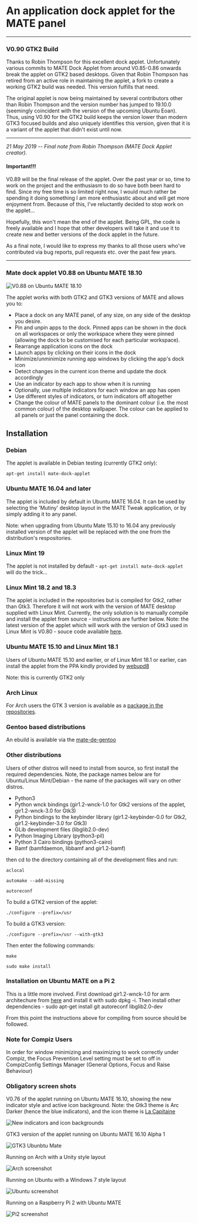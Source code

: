 # An application dock applet for the MATE panel

---

### V0.90 GTK2 Build

Thanks to Robin Thompson for this excellent dock applet. Unfortunately various commits to MATE Dock Applet from around V0.85-0.86 onwards break the applet on GTK2 based desktops. Given that Robin Thompson has retired from an active role in maintaining the applet, a fork to create a working GTK2 build was needed. This version fulfills that need.

The original applet is now being maintained by several contributors other than Robin Thompson and the version number has jumped to 19.10.0 (seemingly coincident with the version of the upcoming Ubuntu Eoan). Thus, using V0.90 for the GTK2 build keeps the version lower than modern GTK3 focused builds and also uniquely identifies this version, given that it is a variant of the applet that didn't exist until now.

---

*21 May 2019 -- Final note from Robin Thompson (MATE Dock Applet creator).*

#### Important!!!

V0.89 will be the final release of the applet. Over the past year or so, time to work on the project and the enthusiasm to do so have both been hard to find. Since my free time is so limited right now, I would much rather be spending it doing something I am more enthusiastic about and will get more enjoyment from. Because of this, I've reluctantly decided to stop work on the applet...

Hopefully, this won't mean the end of the applet. Being GPL, the code is freely available and I hope that other developers will take it and use it to create new and better versions of the dock applet in the future.

As a final note, I would like to express my thanks to all those users who've contributed via bug reports, pull requests etc. over the past few years.

---

### Mate dock applet V0.88 on Ubuntu MATE 18.10
![V0.88 on Ubuntu MATE 18.10](https://github.com/robint99/screenshots/blob/master/dock%20applet%20V0.88.png)

The applet works with both GTK2 and GTK3 versions of MATE and allows you to:

* Place a dock on any MATE panel, of any size, on any side of the desktop you desire.
* Pin and unpin apps to the dock. Pinned apps can be shown in the dock on all workspaces or only the workspace where they were pinned (allowing the dock to be customised for each particular workspace).
* Rearrange application icons on the dock
* Launch apps by clicking on their icons in the dock
* Minimize/unminimize running app windows by clicking the app's dock icon
* Detect changes in the current icon theme and update the dock accordingly
* Use an indicator by each app to show when it is running
* Optionally, use multiple indicators for each window an app has open
* Use different styles of indicators, or turn indicators off altogether
* Change the colour of MATE panels to the dominant colour (i.e. the most common colour) of the desktop wallpaper. The colour can be applied to all panels or just the panel containing the dock.

## Installation

### Debian

The applet is available in Debian testing (currently GTK2 only):

`apt-get install mate-dock-applet`

### Ubuntu MATE 16.04 and later

The applet is included by default in Ubuntu MATE 16.04. It can be used by selecting the 'Mutiny' desktop layout in the MATE Tweak application, or by simply adding it to any panel.

Note: when upgrading from Ubuntu Mate 15.10 to 16.04 any previously installed version of the applet will be replaced with the one from the distribution's respositories.

### Linux Mint 19

The applet is not installed by default - `apt-get install mate-dock-applet` will do the trick...

### Linux Mint 18.2 and 18.3

The applet is included in the repositories but is compiled for Gtk2, rather than Gtk3. Therefore it will not work with the version of MATE desktop supplied with Linux Mint. Currently, the only solution is to manually compile and install the applet from source - instructions are further below. Note: the latest version of the applet which will work with the version of Gtk3 used in Linux Mint is V0.80 - souce code available [here](https://github.com/robint99/mate-dock-applet/archive/V0.81.tar.gz).

### Ubuntu MATE 15.10 and Linux Mint 18.1

Users of Ubuntu MATE 15.10 and earlier, or of Linux Mint 18.1 or earlier, can install the applet from the PPA kindly provided by [webupd8](http://www.webupd8.org/2015/05/dock-applet-icon-only-window-list-for.html)

Note: this is currently GTK2 only

### Arch Linux

For Arch users the GTK 3 version is available as a [package in the repositories](https://archlinux.org/packages/community/any/mate-applet-dock/).

### Gentoo based distributions

An ebuild is available via the [mate-de-gentoo](https://github.com/oz123/mate-de-gentoo)

### Other distributions

Users of other distros will need to install from source, so first install the required dependencies. Note, the package names below are for Ubuntu/Linux Mint/Debian - the name of the packages will vary on other distros.

* Python3
* Python wnck bindings (gir1.2-wnck-1.0 for Gtk2 versions of the applet, gir1.2-wnck-3.0 for Gtk3)
* Python bindings to the keybinder library (gir1.2-keybinder-0.0 for Gtk2, gir1.2-keybinder-3.0 for Gtk3)
* GLib development files (libglib2.0-dev)
* Python Imaging Library (python3-pil)
* Python 3 Cairo bindings (python3-cairo)
* Bamf (bamfdaemon, libbamf and gir1.2-bamf)


then cd to the directory containing all of the development files and run:

```
aclocal

automake --add-missing

autoreconf
```

To build a GTK2 version of the applet:
```
./configure --prefix=/usr
```

To build a GTK3 version:
```
./configure --prefix=/usr --with-gtk3
```

Then enter the following commands:
```
make

sudo make install
```

### Installation on Ubuntu MATE on a Pi 2

This is a little more involved. First download gir1.2-wnck-1.0 for arm architechure from [here](http://launchpadlibrarian.net/160438738/gir1.2-wnck-1.0_2.30.7-0ubuntu4_armhf.deb) and install it with sudo dpkg -i. Then install other dependencies - sudo apt-get install git autoreconf libglib2.0-dev

From this point the instructions above for compiling from source should be followed.

### Note for Compiz Users

In order for window minimizing and maximizing to work correctly under Compiz, the Focus Prevention Level setting must be set to off in CompizConfig Settings Manager (General Options, Focus and Raise Behaviour)

### Obligatory screen shots

V0.76 of the applet running on Ubuntu MATE 16.10, showing the new indicator style and active icon background. Note: the Gtk3 theme is Arc Darker (hence the blue indicators), and the icon theme is [La Capitaine](https://www.gnome-look.org/p/1148695/)

![New indicators and icon backgrounds](https://github.com/robint99/screenshots/raw/master/new%20indicators%20and%20icon%20background.png)

GTK3 version of the applet running on Ubuntu MATE 16.10 Alpha 1

![GTK3 Ubunbtu Mate](https://github.com/robint99/screenshots/raw/master/16.10%20win-list.png)

Running on Arch with a Unity style layout

![Arch screenshot](https://github.com/robint99/screenshots/raw/master/arch_V0.6_ss.png)

Running on Ubuntu with a Windows 7 style layout

![Ubuntu screenshot](https://github.com/robint99/screenshots/raw/master/Ubuntu_V0.6_ss.png)

Running on a Raspberry Pi 2 with Ubuntu MATE

![Pi2 screenshot](https://github.com/robint99/screenshots/raw/master/pi2_mate_V0.62_ss.png)
